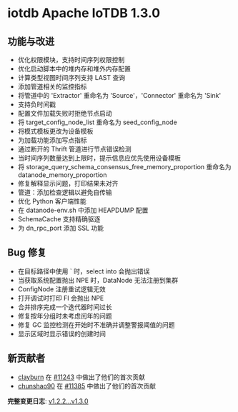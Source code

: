 # iotdb Apache IoTDB 1.3.0

## 功能与改进

- 优化权限模块，支持时间序列权限控制
- 优化启动脚本中的堆内存和堆外内存配置
- 计算类型视图时间序列支持 LAST 查询
- 添加管道相关的监控指标
- 将管道中的 'Extractor' 重命名为 'Source'，'Connector' 重命名为 'Sink'
- 支持负时间戳
- 配置文件加载失败时拒绝节点启动
- 将 target_config_node_list 重命名为 seed_config_node
- 将模式模板更改为设备模板
- 为加载功能添加写点指标
- 通过断开的 Thrift 管道进行节点错误检测
- 当时间序列数量达到上限时，提示信息应优先使用设备模板
- 将 storage_query_schema_consensus_free_memory_proportion 重命名为 datanode_memory_proportion
- 修复解释显示问题，打印结果未对齐
- 管道：添加检查逻辑以避免自传输
- 优化 Python 客户端性能
- 在 datanode-env.sh 中添加 HEAPDUMP 配置
- SchemaCache 支持精确驱逐
- 为 dn_rpc_port 添加 SSL 功能

## Bug 修复

- 在目标路径中使用 ` 时，select into 会抛出错误
- 当获取系统配置抛出 NPE 时，DataNode 无法注册到集群
- ConfigNode 注册重试逻辑无效
- 打开调试时打印 FI 会抛出 NPE
- 合并排序完成一个迭代器时间过长
- 修复按年分组时未考虑闰年的问题
- 修复 GC 监控检测在开始时不准确并调整警报阈值的问题
- 显示区域时显示错误的创建时间

## 新贡献者

- [clayburn](https://github.com/clayburn) 在 [#11243](https://github.com/apache/iotdb/pull/11243) 中做出了他们的首次贡献
- [chunshao90](https://github.com/chunshao90) 在 [#11385](https://github.com/apache/iotdb/pull/11385) 中做出了他们的首次贡献

**完整变更日志**: [v1.2.2...v1.3.0](https://github.com/apache/iotdb/compare/v1.2.2...v1.3.0)
```